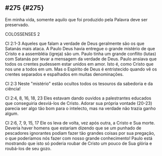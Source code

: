 ## #275 {#275}

Em minha vida, somente aquilo que foi produzido pela Palavra deve ser preservado.

COLOSSENSES 2

Cl 2:1-3 Aqueles que falam a verdade de Deus geralmente são os que Satanás mais ataca. A Paulo Deus havia entregue o grande mistério de que Cristo e a assembléia (igreja) são um. Paulo tinha um grande conflito (lutas) com Satanás por levar a mensagem da verdade de Deus. Paulo ansiava que todos os crentes pudessem estar unidos em amor. Isto é, como Cristo que nos une a todos em um. Mas o Espírito de Deus é entristecido quando vê os crentes separados e espalhados em muitas denominações.

Cl 2:3 Neste &quot;mistério&quot; estão ocultos todos os tesouros da sabedoria e da ciência!

Cl 2:4, 8, 16, 18, 23 Eles estavam dando ouvidos a palestrantes educados que conseguiria desviá-los de Cristo. Adorar sua própria vontade (20-23) parecia ser algo tão bom para o intelecto, mas na verdade não trazia ganho algum.

Cl 2:6, 7, 9, 15, 17 Ele os leva de volta, vez após outra, a Cristo e Sua morte. Deveria haver homens que estariam dizendo que se um punhado de pescadores ignorantes podiam fazer tão grandes coisas por sua pregação, o que poderíamos nós fazer com nosso grande conhecimento! Paulo está mostrando que isto só poderia roubar de Cristo um pouco de Sua glória e roubá-los de seu gozo.